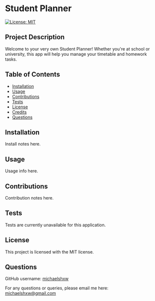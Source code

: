 # Student Planner
[![License: MIT](https://img.shields.io/badge/License-MIT-yellow.svg)](https://opensource.org/licenses/MIT)
## Project Description
Welcome to your very own Student Planner! Whether you're at school or university, this app will help you manage your timetable and homework tasks.
## Table of Contents
* [Installation](#installation)  
* [Usage](#usage)
* [Contributions](#contributions)
* [Tests](#tests)
* [License](#license)
* [Credits](#credits)
* [Questions](#questions)
## Installation 
Install notes here.
## Usage
Usage info here.
## Contributions
Contribution notes here.
## Tests 
Tests are currently unavailable for this application.
## License
This project is licensed with the MIT license.
## Questions
GitHub username: [michaelshxw](http://www.github.com/michaelshxw)

For any questions or queries, please email me here: [michaelshxw@gmail.com](mailto:michaelshxw@gmail.com)